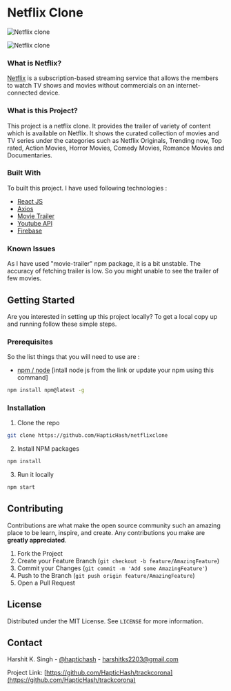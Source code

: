 # Netflix Clone

![Netflix clone](https://min.gitcdn.link/repo/HapticHash/netflixclone/master/assets/screen1.png)

![Netflix clone](https://min.gitcdn.link/repo/HapticHash/netflixclone/master/assets/screen2.png)

### What is Netflix?

[Netflix](https://www.netflix.com/) is a subscription-based streaming service that allows the members to watch TV shows and movies without commercials on an internet-connected device.

### What is this Project?

This project is a netflix clone. It provides the trailer of variety of content which is available on Netflix. It shows the curated collection of movies and TV series under the categories such as Netflix Originals, Trending now, Top rated, Action Movies, Horror Movies, Comedy Movies, Romance Movies and Documentaries.

### Built With

To built this project. I have used following technologies :

- [React JS](https://reactjs.org/)
- [Axios](https://www.npmjs.com/package/axios)
- [Movie Trailer](https://www.npmjs.com/package/movie-trailer)
- [Youtube API](https://www.npmjs.com/package/youtube)
- [Firebase](https://firebase.google.com/)

### Known Issues

As I have used "movie-trailer" npm package, it is a bit unstable. The accuracy of fetching trailer is low. So you might unable to see the trailer of few movies.

## Getting Started

Are you interested in setting up this project locally?
To get a local copy up and running follow these simple steps.

### Prerequisites

So the list things that you will need to use are :

- [npm / node](https://nodejs.org/en/) [intall node js from the link or update your npm using this command]

```sh
npm install npm@latest -g
```

### Installation

1. Clone the repo

```sh
git clone https://github.com/HapticHash/netflixclone
```

2. Install NPM packages

```sh
npm install
```

3. Run it locally

```sh
npm start
```

## Contributing

Contributions are what make the open source community such an amazing place to be learn, inspire, and create. Any contributions you make are **greatly appreciated**.

1. Fork the Project
2. Create your Feature Branch (`git checkout -b feature/AmazingFeature`)
3. Commit your Changes (`git commit -m 'Add some AmazingFeature'`)
4. Push to the Branch (`git push origin feature/AmazingFeature`)
5. Open a Pull Request

## License

Distributed under the MIT License. See `LICENSE` for more information.

## Contact

Harshit K. Singh - [@haptichash](https://twitter.com/haptichash) - harshitks2203@gmail.com

Project Link: [https://github.com/HapticHash/trackcorona](https://github.com/HapticHash/trackcorona)
